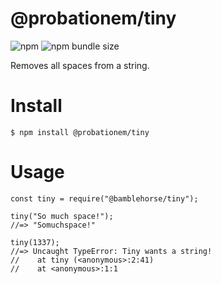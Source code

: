 # @probationem/tiny

![npm](https://img.shields.io/npm/v/@probationem/tiny) ![npm bundle size](https://img.shields.io/bundlephobia/min/agustinbarrientos/probationem-tiny)

Removes all spaces from a string.

# Install
`$ npm install @probationem/tiny`

# Usage
```
const tiny = require("@bamblehorse/tiny");

tiny("So much space!");
//=> "Somuchspace!"

tiny(1337);
//=> Uncaught TypeError: Tiny wants a string!
//    at tiny (<anonymous>:2:41)
//    at <anonymous>:1:1
```
